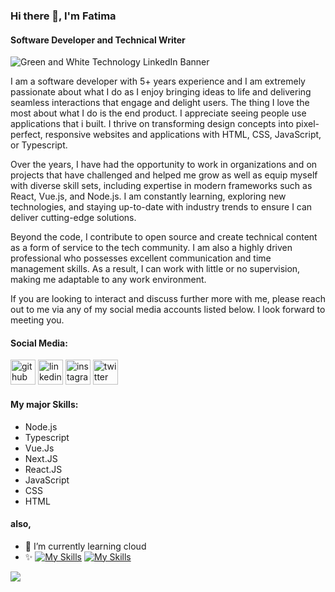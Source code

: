 ### Hi there 👋, I'm Fatima
#### Software Developer and Technical Writer

![Green and White Technology LinkedIn Banner](https://github.com/Bintmuhd/BintMuhd/assets/66806471/63791d70-6948-465e-b702-16f840fa3e2e)

I am a software developer with 5+ years experience and I am extremely passionate about what I do as I enjoy bringing ideas to life and delivering seamless interactions that engage and delight users. The thing I love the most about what I do is the end product. I appreciate seeing people use applications that i built. I thrive on transforming design concepts into pixel-perfect, responsive websites and applications with HTML, CSS, JavaScript, or Typescript.

Over the years, I have had the opportunity to work in organizations and on projects that have challenged and helped me grow as well as equip myself with diverse skill sets, including expertise in modern frameworks such as React, Vue.js, and Node.js. I am constantly learning, exploring new technologies, and staying up-to-date with industry trends to ensure I can deliver cutting-edge solutions.

Beyond the code, I contribute to open source and create technical content as a form of service to the tech community. I am also a highly driven professional who possesses excellent communication and time management skills. As a result, I can work with little or no supervision, making me adaptable to any work environment. 

If you are looking to interact and discuss further more with me, please reach out to me via any of my social media accounts listed below. 
I look forward to meeting you.


#### Social Media:
[<img src='https://cdn.jsdelivr.net/npm/simple-icons@3.0.1/icons/github.svg' alt='github' height='40'>](https://github.com/https://github.com/Bintmuhd)  [<img src='https://cdn.jsdelivr.net/npm/simple-icons@3.0.1/icons/linkedin.svg' alt='linkedin' height='40'>](https://www.linkedin.com/in/https://www.linkedin.com/in/fatima-muhd//)  [<img src='https://cdn.jsdelivr.net/npm/simple-icons@3.0.1/icons/instagram.svg' alt='instagram' height='40'>](https://www.instagram.com/https://www.instagram.com/bint.muhd//)  [<img src='https://cdn.jsdelivr.net/npm/simple-icons@3.0.1/icons/twitter.svg' alt='twitter' height='40'>](https://twitter.com/https://twitter.com/BintCodes )  

<!-- [<img src='https://cdn.jsdelivr.net/npm/simple-icons@3.0.1/icons/icloud.svg' alt='website' height='40'>](https://bint-muhd.vercel.app/) -->

#### My major Skills: 
- Node.js 
- Typescript
- Vue.Js
- Next.JS
- React.JS 
- JavaScript 
- CSS
- HTML 
#### also,
- 🌱 I’m currently learning cloud
- ✨
[![My Skills](https://skillicons.dev/icons?i=js,html,css,vue)](https://skillicons.dev)
[![My Skills](https://skillicons.dev/icons?i=aws,gcp,azure,react,vue,flutter&perline=1)](https://skillicons.dev)


<img src='https://media.giphy.com/media/l0HlHFRbmaZtBRhXG/giphy.gif'/>
